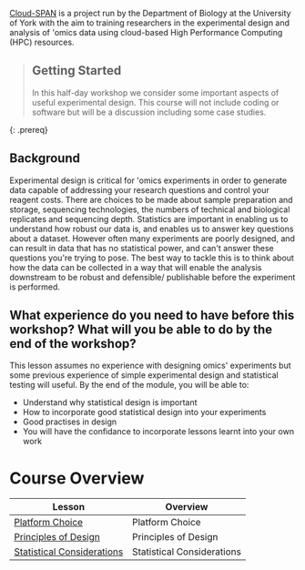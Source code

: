 ---
---
[Cloud-SPAN](https://cloud-span.york.ac.uk) is a project run by the Department of Biology at the University of York with the aim to training researchers in the experimental design and analysis of 'omics data using cloud-based High Performance Computing (HPC) resources.


> ## Getting Started
>
> In this half-day workshop we consider some important aspects of useful experimental design. This course will not include coding or software but will be a discussion including some case studies.
>
{: .prereq}

## Background
Experimental design is critical for 'omics experiments in order to generate data capable of addressing your research questions and control your reagent costs. There are choices to be made about sample preparation and storage, sequencing technologies, the numbers of technical and biological replicates and sequencing depth. Statistics are important in enabling us to understand how robust our data is, and enables us to answer key questions about a dataset. However often many experiments are poorly designed, and can result in data that has no statistical power, and can't answer these questions you're trying to pose. The best way to tackle this is to think about how the data can be collected in a way that will enable the analysis downstream to be robust and defensible/ publishable before the experiment is performed.



## What experience do you need to have before this workshop? What will you be able to do by the end of the workshop?

This lesson assumes no experience with designing omics' experiments but some previous experience of simple experimental design and statistical testing will useful.
By the end of the module, you will be able to:

- Understand why statistical design is important
- How to incorporate good statistical design into your experiments
- Good practises in design
- You will have the confidance to incorporate lessons learnt into your own work


# Course Overview

| Lesson                     | Overview |
| -------------------------- | ---------|
| [Platform Choice ](https://cloud-span.github.io/experimental_design01-principles/01-platform/index.html) | Platform Choice |
| [Principles of Design](https://cloud-span.github.io/experimental_design01-principles/02-design/index.html) | Principles of Design |
| [Statistical Considerations](https://cloud-span.github.io/experimental_design01-principles/03-statistical-analysis/index.html) | Statistical Considerations |
